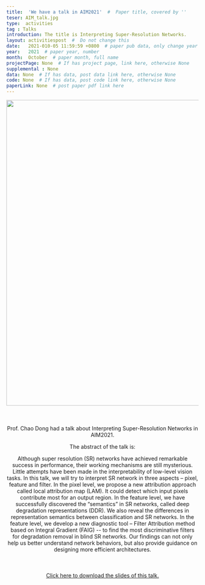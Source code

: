 ```yaml
---
title:  'We have a talk in AIM2021'  #  Paper title, covered by ''
teser: AIM_talk.jpg
type:  activities
tag : Talks
introduction: The title is Interpreting Super-Resolution Networks.
layout: activitiespost  #  Do not change this
date:   2021-010-05 11:59:59 +0800  # paper pub data, only change year and month according to this format
year:   2021  # paper year, number
month:  October  # paper month, full name
projectPage: None  # If has project page, link here, otherwise None
supplemental : None
data: None  # If has data, post data link here, otherwise None
code: None  # If has data, post code link here, otherwise None
paperLink: None  # post paper pdf link here
---
```


<center><img src="http://xpixel.group/images/activities/AIM_talk.jpg" width = "800" height = "auto"  /></center>

&nbsp;
&nbsp;
<center>
<p style="font-size:20px;width:100%;text-align:left" >

Prof. Chao Dong had a talk about Interpreting Super-Resolution Networks in AIM2021. 

The abstract of the talk is:

Although super resolution (SR) networks have achieved remarkable success in performance, their working mechanisms are still mysterious. Little attempts have been made in the interpretability of low-level vision tasks. In this talk, we will try to interpret SR network in three aspects – pixel, feature and filter. In the pixel level, we propose a new attribution approach called local attribution map (LAM). It could detect which input pixels contribute most for an output region. In the feature level, we have successfully discovered the “semantics” in SR networks, called deep degradation representations (DDR). We also reveal the differences in representation semantics between classification and SR networks. In the feature level, we develop a new diagnostic tool – Filter Attribution method based on Integral Gradient (FAIG) -- to find the most discriminative filters for degradation removal in blind SR networks. Our findings can not only help us better understand network behaviors, but also provide guidance on designing more efficient architectures.

</p>
</center>

&nbsp;

<center>
<p style="font-size:20px;width:100%;text-align:left" >

<a href="http://xpixel.group/paper/Interpreting_super_resolution_networks.pdf"><font class="text-primary">Click here to download the slides of this talk.</font></a>
<br>

</center>
